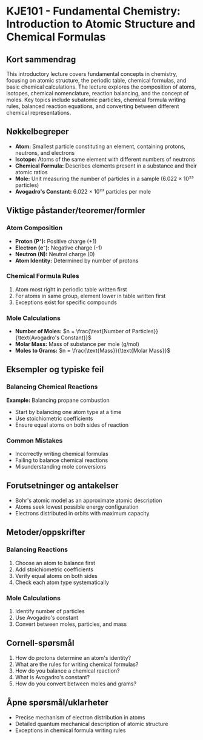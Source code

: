 # KJE101 - Fundamental Chemistry: Introduction to Atomic Structure and Chemical Formulas

## Kort sammendrag
This introductory lecture covers fundamental concepts in chemistry, focusing on atomic structure, the periodic table, chemical formulas, and basic chemical calculations. The lecture explores the composition of atoms, isotopes, chemical nomenclature, reaction balancing, and the concept of moles. Key topics include subatomic particles, chemical formula writing rules, balanced reaction equations, and converting between different chemical representations.

## Nøkkelbegreper
- **Atom:** Smallest particle constituting an element, containing protons, neutrons, and electrons
- **Isotope:** Atoms of the same element with different numbers of neutrons
- **Chemical Formula:** Describes elements present in a substance and their atomic ratios
- **Mole:** Unit measuring the number of particles in a sample (6.022 × 10²³ particles)
- **Avogadro's Constant:** 6.022 × 10²³ particles per mole

## Viktige påstander/teoremer/formler

### Atom Composition
- **Proton (P⁺):** Positive charge (+1)
- **Electron (e⁻):** Negative charge (-1)
- **Neutron (N):** Neutral charge (0)
- **Atom Identity:** Determined by number of protons

### Chemical Formula Rules
1. Atom most right in periodic table written first
2. For atoms in same group, element lower in table written first
3. Exceptions exist for specific compounds

### Mole Calculations
- **Number of Moles:** $n = \frac{\text{Number of Particles}}{\text{Avogadro's Constant}}$
- **Molar Mass:** Mass of substance per mole (g/mol)
- **Moles to Grams:** $n = \frac{\text{Mass}}{\text{Molar Mass}}$

## Eksempler og typiske feil

### Balancing Chemical Reactions
**Example:** Balancing propane combustion
- Start by balancing one atom type at a time
- Use stoichiometric coefficients
- Ensure equal atoms on both sides of reaction

### Common Mistakes
- Incorrectly writing chemical formulas
- Failing to balance chemical reactions
- Misunderstanding mole conversions

## Forutsetninger og antakelser
- Bohr's atomic model as an approximate atomic description
- Atoms seek lowest possible energy configuration
- Electrons distributed in orbits with maximum capacity

## Metoder/oppskrifter

### Balancing Reactions
1. Choose an atom to balance first
2. Add stoichiometric coefficients
3. Verify equal atoms on both sides
4. Check each atom type systematically

### Mole Calculations
1. Identify number of particles
2. Use Avogadro's constant
3. Convert between moles, particles, and mass

## Cornell-spørsmål
1. How do protons determine an atom's identity?
2. What are the rules for writing chemical formulas?
3. How do you balance a chemical reaction?
4. What is Avogadro's constant?
5. How do you convert between moles and grams?

## Åpne spørsmål/uklarheter
- Precise mechanism of electron distribution in atoms
- Detailed quantum mechanical description of atomic structure
- Exceptions in chemical formula writing rules
